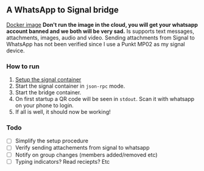 ## A WhatsApp to Signal bridge
[Docker image](https://hub.docker.com/repository/docker/oskbor/whatsapp-signal-bridge/general)
**Don't run the image in the cloud, you will get your whatsapp account banned and we both will be very sad.**
Is supports text messages, attachments, images, audio and video. Sending attachments from Signal to WhatsApp has not been verified since I use a Punkt MP02 as my signal device.

### How to run
 1. [Setup the signal container](https://github.com/bbernhard/signal-cli-rest-api#getting-started)
 2. Start the signal container in `json-rpc` mode.
 3. Start the bridge container. 
 4. On first startup a QR code will be seen in `stdout`. Scan it with whatsapp on your phone to login.
 5. If all is well, it should now be working!

### Todo

- [ ] Simplify the setup procedure
- [ ] Verify sending attachements from signal to whatsapp
- [ ] Notify on group changes (members added/removed etc)
- [ ] Typing indicators? Read reciepts? Etc
